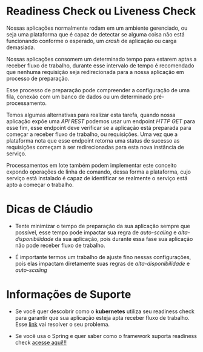 # Readiness Check ou Liveness Check


Nossas aplicações normalmente rodam em um ambiente gerenciado, ou seja uma plataforma que é capaz de detectar se alguma coisa não está
funcionando conforme o esperado, um _crash_ de aplicação ou carga demasiada.

Nossas aplicações consomem um determinado tempo para estarem aptas a receber fluxo de trabalho, durante
esse intervalo de tempo é recomendado que nenhuma requisição seja redirecionada para a nossa
aplicação em processo de preparação.

Esse processo de preparação pode compreender a configuração de uma fila, conexão com um banco
de dados ou um determinado pré-processamento. 

Temos algumas alternativas para realizar esta tarefa, quando nossa aplicação expõe uma _API REST_ podemos usar um
endpoint _HTTP GET_ para esse fim, esse endpoint deve verificar se a aplicação está preparada
para começar a receber fluxo de trabalho, ou requisições. Uma vez que a plataforma nota que esse endpoint
retorna uma status de sucesso as requisições começam à ser redirecionadas para esta nova instância de serviço. 

Processamentos em lote também podem implementar este conceito expondo operações de linha
de comando, dessa forma a plataforma, cujo serviço está instalado é capaz de identificar se realmente
o serviço está apto a começar o trabalho.

# Dicas de Cláudio

- Tente minimizar o tempo de preparação da sua aplicação sempre que possível, esse tempo pode impactar
sua regra de _auto-scaling_ e _alta-disponibilidade_ da sua aplicação, pois durante essa fase sua aplicação
não pode receber fluxo de trabalho.

- É importante termos um trabalho de ajuste fino nessas configurações, pois elas impactam diretamente
suas regras de _alta-disponibilidade_ e _auto-scaling_ 

# Informações de Suporte

- Se você quer descobrir como o **kubernetes** utiliza seu readiness check para garantir que sua aplicação
esteja apta receber fluxo de trabalho. Esse [link](https://kubernetes.io/docs/tasks/configure-pod-container/configure-liveness-readiness-startup-probes/) vai resolver o seu problema.

- Se você usa o Spring e quer saber como o framework suporta readiness check [acesse aqui!!!](https://spring.io/blog/2020/03/25/liveness-and-readiness-probes-with-spring-boot)